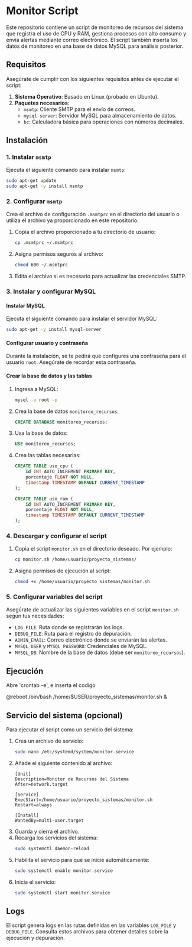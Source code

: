 # Monitor Script

Este repositorio contiene un script de monitoreo de recursos del sistema que registra el uso de CPU y RAM, gestiona procesos con alto consumo y envía alertas mediante correo electrónico. El script también inserta los datos de monitoreo en una base de datos MySQL para análisis posterior.

## Requisitos

Asegúrate de cumplir con los siguientes requisitos antes de ejecutar el script:

1. **Sistema Operativo**: Basado en Linux (probado en Ubuntu).
2. **Paquetes necesarios**:
   - `msmtp`: Cliente SMTP para el envío de correos.
   - `mysql-server`: Servidor MySQL para almacenamiento de datos.
   - `bc`: Calculadora básica para operaciones con números decimales.

## Instalación

### 1. Instalar `msmtp`
Ejecuta el siguiente comando para instalar `msmtp`:
```bash
sudo apt-get update
sudo apt-get -y install msmtp
```

### 2. Configurar `msmtp`
Crea el archivo de configuración `.msmtprc` en el directorio del usuario o utiliza el archivo ya proporcionado en este repositorio.

1. Copia el archivo proporcionado a tu directorio de usuario:
   ```bash
   cp .msmtprc ~/.msmtprc
   ```
2. Asigna permisos seguros al archivo:
   ```bash
   chmod 600 ~/.msmtprc
   ```
3. Edita el archivo si es necesario para actualizar las credenciales SMTP.

### 3. Instalar y configurar MySQL

#### Instalar MySQL
Ejecuta el siguiente comando para instalar el servidor MySQL:
```bash
sudo apt-get -y install mysql-server
```

#### Configurar usuario y contraseña
Durante la instalación, se te pedirá que configures una contraseña para el usuario `root`. Asegúrate de recordar esta contraseña.

#### Crear la base de datos y las tablas
1. Ingresa a MySQL:
   ```bash
   mysql -u root -p
   ```
2. Crea la base de datos `monitoreo_recursos`:
   ```sql
   CREATE DATABASE monitoreo_recursos;
   ```
3. Usa la base de datos:
   ```sql
   USE monitoreo_recursos;
   ```
4. Crea las tablas necesarias:
   ```sql
   CREATE TABLE uso_cpu (
       id INT AUTO_INCREMENT PRIMARY KEY,
       porcentaje FLOAT NOT NULL,
       timestamp TIMESTAMP DEFAULT CURRENT_TIMESTAMP
   );

   CREATE TABLE uso_ram (
       id INT AUTO_INCREMENT PRIMARY KEY,
       porcentaje FLOAT NOT NULL,
       timestamp TIMESTAMP DEFAULT CURRENT_TIMESTAMP
   );
   ```

### 4. Descargar y configurar el script
1. Copia el script `monitor.sh` en el directorio deseado. Por ejemplo:
   ```bash
   cp monitor.sh /home/usuario/proyecto_sistemas/
   ```
2. Asigna permisos de ejecución al script:
   ```bash
   chmod +x /home/usuario/proyecto_sistemas/monitor.sh
   ```

### 5. Configurar variables del script
Asegúrate de actualizar las siguientes variables en el script `monitor.sh` según tus necesidades:
- `LOG_FILE`: Ruta donde se registrarán los logs.
- `DEBUG_FILE`: Ruta para el registro de depuración.
- `ADMIN_EMAIL`: Correo electrónico donde se enviarán las alertas.
- `MYSQL_USER` y `MYSQL_PASSWORD`: Credenciales de MySQL.
- `MYSQL_DB`: Nombre de la base de datos (debe ser `monitoreo_recursos`).

## Ejecución
Abre 'crontab -e', e inserta el codigo

@reboot /bin/bash /home/$USER/proyecto_sistemas/monitor.sh &


## Servicio del sistema (opcional)
Para ejecutar el script como un servicio del sistema:
1. Crea un archivo de servicio:
   ```bash
   sudo nano /etc/systemd/system/monitor.service
   ```
2. Añade el siguiente contenido al archivo:
   ```
   [Unit]
   Description=Monitor de Recursos del Sistema
   After=network.target

   [Service]
   ExecStart=/home/usuario/proyecto_sistemas/monitor.sh
   Restart=always

   [Install]
   WantedBy=multi-user.target
   ```
3. Guarda y cierra el archivo.
4. Recarga los servicios del sistema:
   ```bash
   sudo systemctl daemon-reload
   ```
5. Habilita el servicio para que se inicie automáticamente:
   ```bash
   sudo systemctl enable monitor.service
   ```
6. Inicia el servicio:
   ```bash
   sudo systemctl start monitor.service
   ```

## Logs
El script genera logs en las rutas definidas en las variables `LOG_FILE` y `DEBUG_FILE`. Consulta estos archivos para obtener detalles sobre la ejecución y depuración.

